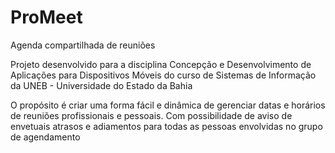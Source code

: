 # ProMeet
Agenda compartilhada de reuniões

Projeto desenvolvido para a disciplina Concepção e Desenvolvimento de Aplicações para Dispositivos Móveis do curso de Sistemas de Informação da UNEB - Universidade do Estado da Bahia

O propósito é criar uma forma fácil e dinâmica de gerenciar datas e horários de reuniões profissionais e pessoais. Com possibilidade de aviso de envetuais atrasos e adiamentos para todas as pessoas envolvidas no grupo de agendamento
